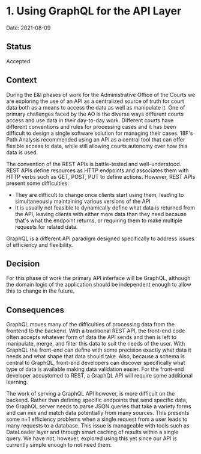 # 1. Using GraphQL for the API Layer

Date: 2021-08-09

## Status

Accepted

## Context

During the E&I phases of work for the Administrative Office of the Courts we are exploring the use of an API as a centralized source of truth for court data both as a means to access the data as well as manipulate it. One of primary challenges faced by the AO is the diverse ways different courts access and use data in their day-to-day work. Different courts have different conventions and rules for processing cases and it has been difficult to design a single software solution for managing their cases. 18F's Path Analysis recommended using an API as a central tool that can offer flexible access to data, while still allowing courts autonomy over how this data is used.

The convention of the REST APIs is battle-tested and well-understood. REST APIs define resources as HTTP endpoints and associates them with HTTP verbs such as GET, POST, PUT to define actions. However, REST APIs present some difficulties:

- They are difficult to change once clients start using them, leading to simultaneously maintaining various versions of the API
- It is usually not feasible to dynamically define what data is returned from the API, leaving clients with either more data than they need because that's what the endpoint returns, or requiring them to make multiple requests for related data.

GraphQL is a different API paradigm designed specifically to address issues of efficiency and flexibility.

## Decision

For this phase of work the primary API interface will be GraphQL, although the domain logic of the application should be independent enough to allow this to change in the future.

## Consequences

GraphQL moves many of the difficulties of processing data from the frontend to the backend. With a traditional REST API, the front-end code often accepts whatever form of data the API sends and then is left to manipulate, merge, and filter this data to suit the needs of the user. With GraphQL the front-end can define with some precision exactly what data it needs and what shape that data should take. Also, because a schema is central to GraphQL, front-end developers can discover specifically what type of data is available making data validation easier. For the front-end developer accustomed to REST, a GraphQL API will require some additional learning.

The work of serving a GraphQL API however, is more difficult on the backend. Rather than defining specific endpoints that send specific data, the GraphQL server needs to parse JSON queries that take a variety forms and can mix and match data potentially from many sources. This presents some n+1 efficiency problems when a single request from a user leads to many requests to a database. This issue is manageable with tools such as DataLoader layer and through smart caching of results within a single query. We have not, however, explored using this yet since our API is currently simple enough to not need them.
